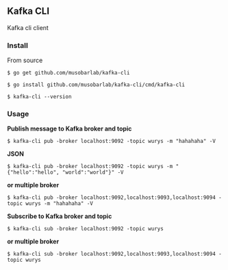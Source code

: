 ## Kafka CLI

Kafka cli client

### Install

From source
```shell
$ go get github.com/musobarlab/kafka-cli

$ go install github.com/musobarlab/kafka-cli/cmd/kafka-cli

$ kafka-cli --version
```

### Usage

<b>Publish message to Kafka broker and topic</b>
```shell
$ kafka-cli pub -broker localhost:9092 -topic wurys -m "hahahaha" -V
```

<b>JSON</b>
```shell
$ kafka-cli pub -broker localhost:9092 -topic wurys -m "{"hello":"hello", "world":"world"}" -V
```

<b>or multiple broker</b>
```shell
$ kafka-cli pub -broker localhost:9092,localhost:9093,localhost:9094 -topic wurys -m "hahahaha" -V
```

<b>Subscribe to Kafka broker and topic</b>
```shell
$ kafka-cli sub -broker localhost:9092 -topic wurys
```

<b>or multiple broker</b>
```shell
$ kafka-cli sub -broker localhost:9092,localhost:9093,localhost:9094 -topic wurys
```